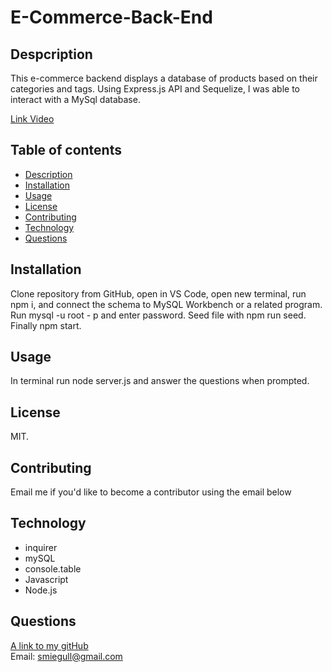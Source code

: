 # E-Commerce-Back-End

## Despcription

This e-commerce backend displays a database of products based on their categories and tags. Using Express.js API and Sequelize, I was able to interact with a MySql database.

[Link Video](https://drive.google.com/file/d/14u-4PfOF24QpVgbOiZOBGseg8cn11B47/view)

## Table of contents
- [Description](#description)
- [Installation](#installation)
- [Usage](#usage)
- [License](#license)
- [Contributing](#contributing)
- [Technology](#technology)
- [Questions](#questions)

## Installation
Clone repository from GitHub, open in VS Code, open new terminal, run npm i, and connect the schema to MySQL Workbench or a related program. Run mysql -u root - p and enter password. Seed file with npm run seed. Finally npm start.

## Usage
In terminal run node server.js and answer the questions when prompted.

## License
MIT.

## Contributing
Email me if you'd like to become a contributor using the email below

## Technology
- inquirer
- mySQL
- console.table
- Javascript
- Node.js

## Questions
[A link to my gitHub](https://github.com/scoven2)  
Email: smiegull@gmail.com